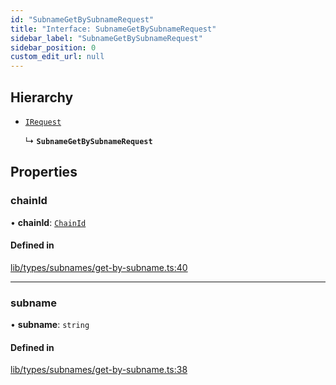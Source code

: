 ```yaml
---
id: "SubnameGetBySubnameRequest"
title: "Interface: SubnameGetBySubnameRequest"
sidebar_label: "SubnameGetBySubnameRequest"
sidebar_position: 0
custom_edit_url: null
---
```


## Hierarchy

- [`IRequest`](IRequest.md)

  ↳ **`SubnameGetBySubnameRequest`**

## Properties

### chainId

• **chainId**: [`ChainId`](../modules.md#chainid)

#### Defined in

[lib/types/subnames/get-by-subname.ts:40](https://github.com/JustaName-id/JustaName-sdk/blob/4bd6b66/packages/@justaname.id/sdk/src/lib/types/subnames/get-by-subname.ts#L40)

___

### subname

• **subname**: `string`

#### Defined in

[lib/types/subnames/get-by-subname.ts:38](https://github.com/JustaName-id/JustaName-sdk/blob/4bd6b66/packages/@justaname.id/sdk/src/lib/types/subnames/get-by-subname.ts#L38)
